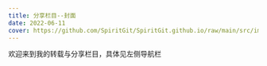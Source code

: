 ```yaml
---
title: 分享栏目--封面
date: 2022-06-11
cover: https://github.com/SpiritGit/SpiritGit.github.io/raw/main/src/images/covers/share.png
---
```


欢迎来到我的转载与分享栏目，具体见左侧导航栏